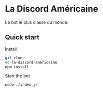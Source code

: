 # La Discord Américaine

Le bot le plus classe du monde.

## Quick start

Install

```bash
git clone
cd la-discord-americaine
npm install
```

Start the bot

```bash
node ./index.js
```
